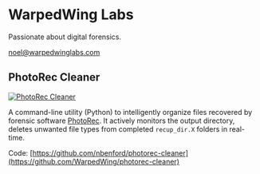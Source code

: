 # WarpedWing Labs

Passionate about digital forensics.

[noel@warpedwinglabs.com](mailto:noel@warpedwinglabs.com)

## PhotoRec Cleaner

[![PhotoRec Cleaner](https://i.imgur.com/NaiEfDp.png)](https://github.com/WarpedWing/photorec-cleaner)

A command-line utility (Python) to intelligently organize files recovered by forensic software [PhotoRec](https://www.cgsecurity.org/wiki/PhotoRec). It actively monitors the output directory, deletes unwanted file types from completed `recup_dir.X` folders in real-time.

Code: [https://github.com/nbenford/photorec-cleaner](https://github.com/WarpedWing/photorec-cleaner)
<br/>
<br/>
